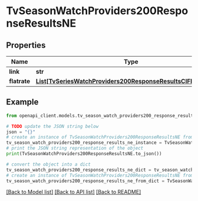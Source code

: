 # TvSeasonWatchProviders200ResponseResultsNE


## Properties

Name | Type | Description | Notes
------------ | ------------- | ------------- | -------------
**link** | **str** |  | [optional] 
**flatrate** | [**List[TvSeriesWatchProviders200ResponseResultsCIFlatrateInner]**](TvSeriesWatchProviders200ResponseResultsCIFlatrateInner.md) |  | [optional] 

## Example

```python
from openapi_client.models.tv_season_watch_providers200_response_results_ne import TvSeasonWatchProviders200ResponseResultsNE

# TODO update the JSON string below
json = "{}"
# create an instance of TvSeasonWatchProviders200ResponseResultsNE from a JSON string
tv_season_watch_providers200_response_results_ne_instance = TvSeasonWatchProviders200ResponseResultsNE.from_json(json)
# print the JSON string representation of the object
print(TvSeasonWatchProviders200ResponseResultsNE.to_json())

# convert the object into a dict
tv_season_watch_providers200_response_results_ne_dict = tv_season_watch_providers200_response_results_ne_instance.to_dict()
# create an instance of TvSeasonWatchProviders200ResponseResultsNE from a dict
tv_season_watch_providers200_response_results_ne_from_dict = TvSeasonWatchProviders200ResponseResultsNE.from_dict(tv_season_watch_providers200_response_results_ne_dict)
```
[[Back to Model list]](../README.md#documentation-for-models) [[Back to API list]](../README.md#documentation-for-api-endpoints) [[Back to README]](../README.md)


